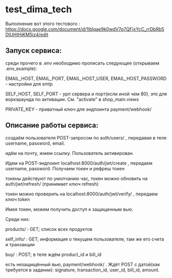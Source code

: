 # test_dima_tech
Выполнение вот этого тестового : https://docs.google.com/document/d/1lblqae9k0wdV7q7QFjxYcC_rrDbRb5DIUHtHiKM5iz4/edit

## Запуск сервиса:

среди прочего в .env необходимо прописать следующее (открываем .env_example):

EMAIL_HOST, EMAIL_PORT, EMAIL_HOST_USER, EMAIL_HOST_PASSWORD - настройки для smtp

SELF_HOST, SELF_PORT - урл сервера и порт(если иной чем 80), это для воркэраунда по активации. См. "activate" в shop_main.views

PRIVATE_KEY - приватный ключ для эндпоинта payment/webhook/

## Описание работы сервиса:

создаём пользователя POST-запросом по auth/users/ , передавая в теле username, password, email.

идём на почту, жмем ссылку. Пользователь активирован.

Идем на POST-эндпоинт localhost:8000/auth/jwt/create , передаем username, password. Получаем токен и рефреш токен

токены действуют по умолчанию час, токен можно обновить на auth/jwt/refresh/ (принимает ключ refresh)

токен можно проверить на localhost:8000/auth/jwt/verify/ , передаем ключ token

Имея токен, можем получить доступ к защищенным вью.

Среди них:

products/ : GET; список всех продуктов

self_info/ : GET; информация о текущем пользователе, там же его счета и транзакции

buy/ : POST; в теле ждём product_id и bill_id

есть незащищённый вью, payment/webhook/ . Ждёт POST с датой(как требуется в задании):
signature, transaction_id, user_id, bill_id, amount.
